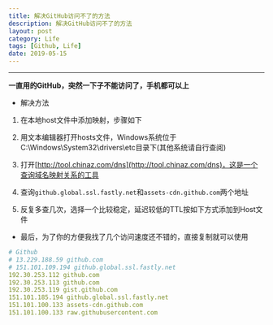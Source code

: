 ```yaml
---
title: 解决GitHub访问不了的方法
description: 解决GitHub访问不了的方法
layout: post
category: Life
tags: [Github, Life]
date: 2019-05-15
---
```


-----

**一直用的GitHub，突然一下子不能访问了，手机都可以上**  

- 解决方法  

1. 在本地host文件中添加映射，步骤如下  

2. 用文本编辑器打开hosts文件，Windows系统位于C:\Windows\System32\drivers\etc目录下(其他系统请自行查阅)  

3. 打开[http://tool.chinaz.com/dns](http://tool.chinaz.com/dns)，这是一个查询域名映射关系的工具  

4. 查询`github.global.ssl.fastly.net`和`assets-cdn.github.com`两个地址  

5. 反复多查几次，选择一个比较稳定，延迟较低的TTL按如下方式添加到Host文件  

- 最后，为了你的方便我找了几个访问速度还不错的，直接复制就可以使用
```yml
# Github
# 13.229.188.59 github.com
# 151.101.109.194 github.global.ssl.fastly.net
192.30.253.112 github.com
192.30.253.113 github.com
192.30.253.119 gist.github.com
151.101.185.194 github.global.ssl.fastly.net
151.101.100.133 assets-cdn.github.com
151.101.100.133 raw.githubusercontent.com
```


